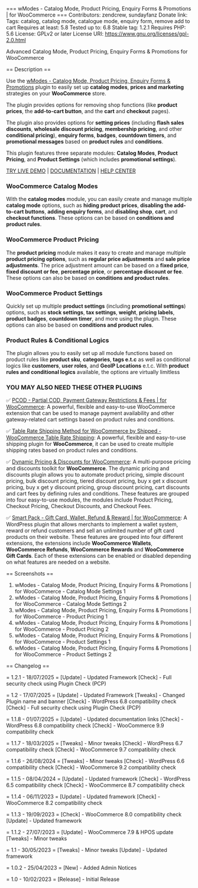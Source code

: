 === wModes - Catalog Mode, Product Pricing, Enquiry Forms & Promotions | for WooCommerce ===
Contributors: zendcrew, sundayfanz
Donate link: 
Tags: catalog, catalog mode, catalogue mode, enquiry form, remove add to cart
Requires at least: 5.8
Tested up to: 6.8
Stable tag: 1.2.1
Requires PHP: 5.6
License: GPLv2 or later
License URI: https://www.gnu.org/licenses/gpl-2.0.html

Advanced Catalog Mode, Product Pricing, Enquiry Forms & Promotions for WooCommerce

== Description ==

Use the [wModes - Catalog Mode, Product Pricing, Enquiry Forms & Promotions](https://codecanyon.net/item/woocommerce-catalog-mode-pricing-enquiry-forms-promotions/43498179?ref=zendcrew) plugin to easily set up **catalog modes**,  **prices and marketing** strategies on your **WooCommerce** store.

The plugin provides options for removing shop functions (like **product prices**, the **add-to-cart button**, and the **cart** and **checkout** pages).

The plugin also provides options for **setting prices** (including **flash sales discounts**, **wholesale discount pricing**, **membership pricing**, and other **conditional pricing**), **enquiry forms**, **badges**, **countdown timers**, and **promotional messages** based on **product rules** and **conditions**.

This plugin features three separate modules: **Catalog Modes**, **Product Pricing**, and **Product Settings** (which includes **promotional settings**).

[TRY LIVE DEMO](https://demo.zendcrew.cc/catalog-mode/) | [DOCUMENTATION](https://support.zendcrew.cc/portal/en/kb/woocommerce-catalog-mode-enquiry-forms) | [HELP CENTER](https://support.zendcrew.cc/portal/en/newticket)

### WooCommerce Catalog Modes
With the **catalog modes** module, you can easily create and manage multiple **catalog mode** options, such as **hiding product prices**, **disabling the add-to-cart buttons**, **adding enquiry forms**, and **disabling shop**, **cart**, and **checkout functions**. These options can be based on **conditions and product rules**.

### WooCommerce Product Pricing
The **product pricing** module makes it easy to create and manage multiple **product pricing options**, such as **regular price adjustments** and **sale price adjustments**. The price adjustment amount can be based on a **fixed price**, **fixed discount or fee**, **percentage price**, or **percentage discount or fee**. These options can also be based on **conditions and product rules**.


### WooCommerce Product Settings
Quickly set up multiple **product settings** (including **promotional settings**) options, such as **stock settings**, **tax settings**, **weight**, **pricing labels**, **product badges**, **countdown timer**, and more using the plugin. These options can also be based on **conditions and product rules**.

### Product Rules & Conditional Logics
The plugin allows you to easily set up all module functions based on product rules like **product sku**, **categories**, **tags e.t.c**  as well as conditional logics like **customers**, **user roles**, and **GeoIP Locations** e.t.c. With **product rules and conditional logics** available, the options are virtually limitless


### YOU MAY ALSO NEED THESE OTHER PLUGINS

&#9989;&nbsp;[PCOD - Partial COD, Payment Gateway Restrictions & Fees | for WooCommerce](https://wordpress.org/plugins/partial-cod-payment-gateway-restrictions-fees): A powerful, flexible and easy-to-use WooCommerce extension that can be used to manage payment availability and other gateway-related cart settings based on product rules and conditions.

&#9989;&nbsp;[Table Rate Shipping Method for WooCommerce by Shipped - WooCommerce Table Rate Shipping](https://wordpress.org/plugins/table-rate-shipping-rates): A powerful, flexible and easy-to-use shipping plugin for **WooCommerce**, it can be used to create multiple shipping rates based on product rules and conditions.

&#9989;&nbsp;[Dynamic Pricing & Discounts for WooCommerce](https://codecanyon.net/item/woopricely-dynamic-pricing-fees-discounts/23844181?ref=zendcrew): A multi-purpose pricing and discounts toolkit for **WooCommerce**. The dynamic pricing and discounts plugin allows you to automate product pricing, simple discount pricing, bulk discount pricing, tiered discount pricing, buy x get x discount pricing, buy x get y discount pricing, group discount pricing, cart discounts and cart fees by defining rules and conditions. These features are grouped into four easy-to-use modules, the modules include Product Pricing, Checkout Pricing, Checkout Discounts, and Checkout Fees.

&#9989;&nbsp;[Smart Pack - Gift Card, Wallet, Refund & Reward | for WooCommerce](https://codecanyon.net/item/woocommerce-smart-pack-gift-card-wallet-refund-reward/20265145?ref=zendcrew): A WordPress plugin that allows merchants to implement a wallet system, reward or refund customers and sell an unlimited number of gift card products on their website. These features are grouped into four different extensions, the extensions include **WooCommerce Wallets**, **WooCommerce Refunds**, **WooCommerce Rewards** and **WooCommerce Gift Cards**. Each of these extensions can be enabled or disabled depending on what features are needed on a website.


== Screenshots ==
1. wModes - Catalog Mode, Product Pricing, Enquiry Forms & Promotions | for WooCommerce - Catalog Mode Settings 1
2. wModes - Catalog Mode, Product Pricing, Enquiry Forms & Promotions | for WooCommerce - Catalog Mode Settings 2
3. wModes - Catalog Mode, Product Pricing, Enquiry Forms & Promotions | for WooCommerce - Product Pricing 1
4. wModes - Catalog Mode, Product Pricing, Enquiry Forms & Promotions | for WooCommerce - Product Pricing 2
5. wModes - Catalog Mode, Product Pricing, Enquiry Forms & Promotions | for WooCommerce - Product Settings 1
6. wModes - Catalog Mode, Product Pricing, Enquiry Forms & Promotions | for WooCommerce - Product Settings 2

== Changelog ==

= 1.2.1 - 18/07/2025 =
[Update] - Updated Framework
[Check] - Full security check using Plugin Check (PCP)

= 1.2 - 17/07/2025 =
[Update] - Updated Framework
[Tweaks] - Changed Plugin name and banner
[Check] - WordPress 6.8 compatibility check
[Check] - Full security check using Plugin Check (PCP)

= 1.1.8 - 01/07/2025 =
[Update] - Updated documentation links
[Check] - WordPress 6.8 compatibility check
[Check] - WooCommerce 9.9 compatibility check

= 1.1.7 - 18/03/2025 =
[Tweaks] - Minor tweaks
[Check] - WordPress 6.7 compatibility check
[Check] - WooCommerce 9.7 compatibility check

= 1.1.6 - 26/08/2024 =
[Tweaks] - Minor tweaks
[Check] - WordPress 6.6 compatibility check
[Check] - WooCommerce 9.2 compatibility check

= 1.1.5 - 08/04/2024 =
[Update] - Updated framework
[Check] - WordPress 6.5 compatibility check
[Check] - WooCommerce 8.7 compatibility check

= 1.1.4 - 06/11/2023 =
[Update] - Updated framework
[Check] - WooCommerce 8.2 compatibility check

= 1.1.3 - 19/09/2023 =
[Check] - WooCommerce 8.0 compatibility check
[Update] - Updated framework

= 1.1.2 - 27/07/2023 =
[Update] - WooCommerce 7.9 &amp; HPOS update
[Tweaks] - Minor tweaks

= 1.1 - 30/05/2023 =
[Tweaks] - Minor tweaks
[Update] - Updated framework

= 1.0.2 - 25/04/2023 =
[New] - Added Admin Notices

= 1.0 - 10/02/2023 =
[Release] - Initial Release